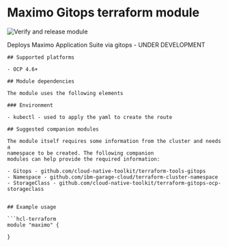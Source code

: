 #  Maximo Gitops terraform module
![Verify and release module](https://github.com/cloud-native-toolkit/terraform-gitops-ocp-turbonomic/workflows/Verify%20and%20release%20module/badge.svg)

Deploys Maximo Application Suite via gitops - UNDER DEVELOPMENT
```
## Supported platforms

- OCP 4.6+

## Module dependencies

The module uses the following elements

### Environment

- kubectl - used to apply the yaml to create the route

## Suggested companion modules

The module itself requires some information from the cluster and needs a
namespace to be created. The following companion
modules can help provide the required information:

- Gitops - github.com/cloud-native-toolkit/terraform-tools-gitops
- Namespace - github.com/ibm-garage-cloud/terraform-cluster-namespace
- StorageClass - github.com/cloud-native-toolkit/terraform-gitops-ocp-storageclass


## Example usage

```hcl-terraform
module "maximo" {

}
```